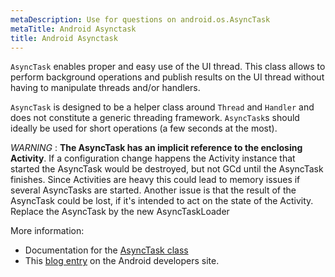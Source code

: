 ```yaml
---
metaDescription: Use for questions on android.os.AsyncTask
metaTitle: Android Asynctask
title: Android Asynctask
---
```


`AsyncTask` enables proper and easy use of the UI thread. This class allows to perform background operations and publish results on the UI thread without having to manipulate threads and/or handlers.


`AsyncTask` is designed to be a helper class around `Thread` and `Handler` and does not constitute a generic threading framework. `AsyncTask`s should ideally be used for short operations (a few seconds at the most).


*WARNING* : **The AsyncTask has an implicit reference to the enclosing Activity**. If a configuration change happens the Activity instance that started the AsyncTask would be destroyed, but not GCd until the AsyncTask finishes. Since Activities are heavy this could lead to memory issues if several AsyncTasks are started. Another issue is that the result of the AsyncTask could be lost, if it's intended to act on the state of the Activity. Replace the AsyncTask by the new AsyncTaskLoader


More information:


* Documentation for the [AsyncTask class](http://developer.android.com/reference/android/os/AsyncTask.html)
* This [blog entry](http://android-developers.blogspot.com/2009/05/painless-threading.html) on the Android developers site.
